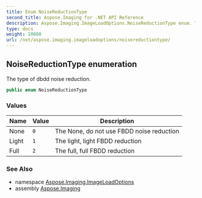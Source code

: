 ```yaml
---
title: Enum NoiseReductionType
second_title: Aspose.Imaging for .NET API Reference
description: Aspose.Imaging.ImageLoadOptions.NoiseReductionType enum. The type of dbdd noise reduction
type: docs
weight: 10080
url: /net/aspose.imaging.imageloadoptions/noisereductiontype/
---
```

## NoiseReductionType enumeration

The type of dbdd noise reduction.

```csharp
public enum NoiseReductionType
```

### Values

| Name | Value | Description |
| --- | --- | --- |
| None | `0` | The None, do not use FBDD noise reduction |
| Light | `1` | The light, light FBDD reduction |
| Full | `2` | The full, full FBDD reduction |

### See Also

* namespace [Aspose.Imaging.ImageLoadOptions](../../aspose.imaging.imageloadoptions/)
* assembly [Aspose.Imaging](../../)


